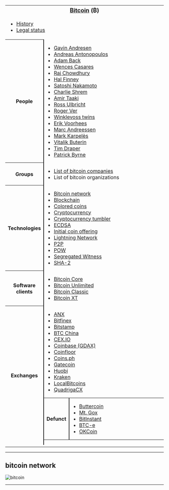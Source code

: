<table class="nowraplinks hlist collapsible autocollapse navbox-inner" style="border-spacing:0;background:transparent;color:inherit">
<tr>
<th scope="col" class="navbox-title" colspan="2">
<div class="plainlinks hlist navbar mini">
</div>
<div id="Bitcoin_.28.E2.82.BF.29" style="font-size:114%;margin:0 4em"><a href="https://en.wikipedia.org/wiki/Bitcoin" title="Bitcoin">Bitcoin</a> (<span class="nowrap">₿</span>)</div>
</th>
</tr>
<tr>
<td class="navbox-abovebelow" colspan="2">
<div>
<ul>
<li><a href="https://en.wikipedia.org/wiki/History_of_Bitcoin" class="mw-redirect" title="History of Bitcoin">History</a></li>
<li><a href="https://en.wikipedia.org/wiki/Legality_of_bitcoin_by_country_or_territory" title="Legality of bitcoin by country or territory">Legal status</a></li>
</ul>
</div>
</td>
</tr>
<tr>
<th scope="row" class="navbox-group" style="width:1%">People</th>
<td class="navbox-list navbox-odd" style="text-align:left;border-left-width:2px;border-left-style:solid;width:100%;padding:0px">
<div style="padding:0em 0.25em">
<ul>
<li><a href="https://en.wikipedia.org/wiki/Gavin_Andresen" title="Gavin Andresen">Gavin Andresen</a></li>
<li><a href="https://en.wikipedia.org/wiki/Andreas_Antonopoulos" title="Andreas Antonopoulos">Andreas Antonopoulos</a></li>
<li><a href="https://en.wikipedia.org/wiki/Adam_Back" title="Adam Back">Adam Back</a></li>
<li><a href="https://en.wikipedia.org/wiki/Wences_Casares" title="Wences Casares">Wences Casares</a></li>
<li><a href="https://en.wikipedia.org/wiki/Raj_Chowdhury" title="Raj Chowdhury">Raj Chowdhury</a></li>
<li><a href="https://en.wikipedia.org/wiki/Hal_Finney_(computer_scientist)" title="Hal Finney (computer scientist)">Hal Finney</a></li>
<li><a href="https://en.wikipedia.org/wiki/Satoshi_Nakamoto" title="Satoshi Nakamoto">Satoshi Nakamoto</a></li>
<li><a href="https://en.wikipedia.org/wiki/Charlie_Shrem" title="Charlie Shrem">Charlie Shrem</a></li>
<li><a href="https://en.wikipedia.org/wiki/Amir_Taaki" title="Amir Taaki">Amir Taaki</a></li>
<li><a href="https://en.wikipedia.org/wiki/Ross_Ulbricht" title="Ross Ulbricht">Ross Ulbricht</a></li>
<li><a href="https://en.wikipedia.org/wiki/Roger_Ver" title="Roger Ver">Roger Ver</a></li>
<li><a href="https://en.wikipedia.org/wiki/Winklevoss_twins" title="Winklevoss twins">Winklevoss twins</a></li>
<li><a href="https://en.wikipedia.org/wiki/Erik_Voorhees" title="Erik Voorhees">Erik Voorhees</a></li>
<li><a href="https://en.wikipedia.org/wiki/Marc_Andreessen" title="Marc Andreessen">Marc Andreessen</a></li>
<li><a href="https://en.wikipedia.org/wiki/Mark_Karpel%C3%A8s" title="Mark Karpelès">Mark Karpelès</a></li>
<li><a href="https://en.wikipedia.org/wiki/Vitalik_Buterin" title="Vitalik Buterin">Vitalik Buterin</a></li>
<li><a href="https://en.wikipedia.org/wiki/Tim_Draper" title="Tim Draper">Tim Draper</a></li>
<li><a href="https://en.wikipedia.org/wiki/Patrick_M._Byrne" title="Patrick M. Byrne">Patrick Byrne</a></li>
</ul>
</div>
</td>
</tr>
<tr>
<th scope="row" class="navbox-group" style="width:1%">Groups</th>
<td class="navbox-list navbox-even" style="text-align:left;border-left-width:2px;border-left-style:solid;width:100%;padding:0px">
<div style="padding:0em 0.25em">
<ul>
<li><a href="https://en.wikipedia.org/wiki/List_of_bitcoin_companies" title="List of bitcoin companies">List of bitcoin companies</a></li>
<li><a class="mw-selflink selflink">List of bitcoin organizations</a></li>
</ul>
</div>
</td>
</tr>
<tr>
<th scope="row" class="navbox-group" style="width:1%">Technologies</th>
<td class="navbox-list navbox-odd" style="text-align:left;border-left-width:2px;border-left-style:solid;width:100%;padding:0px">
<div style="padding:0em 0.25em">
<ul>
<li><a href="https://en.wikipedia.org/wiki/Bitcoin_network" title="Bitcoin network">Bitcoin network</a></li>
<li><a href="https://en.wikipedia.org/wiki/Blockchain" title="Blockchain">Blockchain</a></li>
<li><a href="https://en.wikipedia.org/wiki/Colored_coins" class="mw-redirect" title="Colored coins">Colored coins</a></li>
<li><a href="https://en.wikipedia.org/wiki/Cryptocurrency" title="Cryptocurrency">Cryptocurrency</a></li>
<li><a href="https://en.wikipedia.org/wiki/Cryptocurrency_tumbler" title="Cryptocurrency tumbler">Cryptocurrency tumbler</a></li>
<li><a href="https://en.wikipedia.org/wiki/Elliptic_Curve_Digital_Signature_Algorithm" title="Elliptic Curve Digital Signature Algorithm">ECDSA</a></li>
<li><a href="https://en.wikipedia.org/wiki/Initial_coin_offering" title="Initial coin offering">Initial coin offering</a></li>
<li><a href="https://en.wikipedia.org/wiki/Lightning_Network" title="Lightning Network">Lightning Network</a></li>
<li><a href="https://en.wikipedia.org/wiki/Peer-to-peer" title="Peer-to-peer">P2P</a></li>
<li><a href="https://en.wikipedia.org/wiki/Proof-of-work_system" title="Proof-of-work system">POW</a></li>
<li><a href="https://en.wikipedia.org/wiki/SegWit" title="SegWit">Segregated Witness</a></li>
<li><a href="https://en.wikipedia.org/wiki/SHA-2" title="SHA-2">SHA-2</a></li>
</ul>
</div>
</td>
</tr>
<tr>
<th scope="row" class="navbox-group" style="width:1%">Software clients</th>
<td class="navbox-list navbox-even" style="text-align:left;border-left-width:2px;border-left-style:solid;width:100%;padding:0px">
<div style="padding:0em 0.25em">
<ul>
<li><a href="https://en.wikipedia.org/wiki/Bitcoin_Core" title="Bitcoin Core">Bitcoin Core</a></li>
<li><a href="https://en.wikipedia.org/wiki/Bitcoin_Unlimited" title="Bitcoin Unlimited">Bitcoin Unlimited</a></li>
<li><a href="https://en.wikipedia.org/wiki/Bitcoin_Classic" title="Bitcoin Classic">Bitcoin Classic</a></li>
<li><a href="https://en.wikipedia.org/wiki/Bitcoin_XT" title="Bitcoin XT">Bitcoin XT</a></li>
</ul>
</div>
</td>
</tr>
<tr>
<th scope="row" class="navbox-group" style="width:1%">Exchanges</th>
<td class="navbox-list navbox-odd" style="text-align:left;border-left-width:2px;border-left-style:solid;width:100%;padding:0px">
<div style="padding:0em 0.25em">
<ul>
<li><a href="https://en.wikipedia.org/wiki/ANX_(Hong_Kong_company)" title="ANX (Hong Kong company)">ANX</a></li>
<li><a href="https://en.wikipedia.org/wiki/Bitfinex" title="Bitfinex">Bitfinex</a></li>
<li><a href="https://en.wikipedia.org/wiki/Bitstamp" title="Bitstamp">Bitstamp</a></li>
<li><a href="https://en.wikipedia.org/wiki/BTC_China" title="BTC China">BTC China</a></li>
<li><a href="https://en.wikipedia.org/wiki/CEX.IO_Bitcoin_Exchange" title="CEX.IO Bitcoin Exchange">CEX.IO</a></li>
<li><a href="https://en.wikipedia.org/wiki/Coinbase" title="Coinbase">Coinbase (GDAX)</a></li>
<li><a href="https://en.wikipedia.org/wiki/Coinfloor" title="Coinfloor">Coinfloor</a></li>
<li><a href="https://en.wikipedia.org/wiki/Coins.ph" title="Coins.ph">Coins.ph</a></li>
<li><a href="https://en.wikipedia.org/wiki/Gatecoin" title="Gatecoin">Gatecoin</a></li>
<li><a href="https://en.wikipedia.org/wiki/Huobi" title="Huobi">Huobi</a></li>
<li><a href="https://en.wikipedia.org/wiki/Kraken_(bitcoin_exchange)" title="Kraken (bitcoin exchange)">Kraken</a></li>
<li><a href="https://en.wikipedia.org/wiki/LocalBitcoins" title="LocalBitcoins">LocalBitcoins</a></li>
<li><a href="https://en.wikipedia.org/wiki/QuadrigaCX" class="mw-redirect" title="QuadrigaCX">QuadrigaCX</a></li>
</ul>
</div>
<table class="nowraplinks navbox-subgroup" style="border-spacing:0">
<tr>
<th scope="row" class="navbox-group" style="width:1%">Defunct</th>
<td class="navbox-list navbox-even" style="text-align:left;border-left-width:2px;border-left-style:solid;width:100%;padding:0px">
<div style="padding:0em 0.25em">
<ul>
<li><a href="https://en.wikipedia.org/wiki/Buttercoin" title="Buttercoin">Buttercoin</a></li>
<li><a href="https://en.wikipedia.org/wiki/Mt._Gox" title="Mt. Gox">Mt. Gox</a></li>
<li><a href="https://en.wikipedia.org/wiki/BitInstant" title="BitInstant">BitInstant</a></li>
<li><a href="https://en.wikipedia.org/wiki/BTC-e" title="BTC-e">BTC-e</a></li>
<li><a href="https://en.wikipedia.org/wiki/OKCoin" title="OKCoin">OKCoin</a></li>
</ul>
</div>
</td>
</tr>
</table>
</td>
</tr>
<tr>
<td class="navbox-abovebelow" colspan="2">
<div>
</div>
</td>
</tr>
</table>

----------------

## bitcoin network

![bitcoin](https://bitsonblocks.files.wordpress.com/2016/03/bitcoin_network_infographic.png)

---------------------------------
